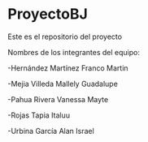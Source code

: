 # ProyectoBJ
Este es el repositorio del proyecto

Nombres de los integrantes del equipo:

-Hernández Martínez Franco Martin 

-Mejia Villeda Mallely Guadalupe 

-Pahua Rivera Vanessa Mayte

-Rojas Tapia Italuu

-Urbina García Alan Israel
